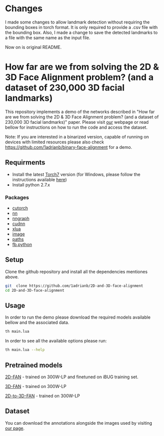 # Changes

I made some changes to allow landmark detection without requiring the bounding boxes in torch format. It is only required to provide a .csv file with the bounding box. Also, I made a change to save the detected landmarks to a file with the same name as the input file.

Now on is original README.

# How far are we from solving the 2D \& 3D Face Alignment problem? (and a dataset of 230,000 3D facial landmarks)

This repository implements a demo of the networks described in "How far are we from solving the 2D \& 3D Face Alignment problem? (and a dataset of 230,000 3D facial landmarks)" paper. Please visit [our](https://www.adrianbulat.com) webpage or read bellow for instructions on how to run the code and access the dataset.

Note: If you are interested in a binarized version, capable of running on devices with limited resources please also check https://github.com/1adrianb/binary-face-alignment for a demo.

## Requirments
- Install the latest [Torch7](http://torch.ch/docs/getting-started.html) version (for Windows, please follow the instructions available [here](https://github.com/torch/distro/blob/master/win-files/README.md))
- Install python 2.7.x

### Packages
- [cutorch](https://github.com/torch/cutorch)
- [nn](https://github.com/torch/nn)
- [nngraph](https://github.com/torch/nngraph)
- [cudnn](https://github.com/soumith/cudnn.torch)
- [xlua](https://github.com/torch/xlua)
- [image](https://github.com/torch/image)
- [paths](https://github.com/torch/paths)
- [fb.python](https://github.com/facebook/fblualib/blob/master/fblualib/python/README.md)

## Setup
Clone the github repository and install all the dependencies mentiones above.
```bash
git  clone https://github.com/1adrianb/2D-and-3D-face-alignment
cd 2D-and-3D-face-alignment
```

## Usage

In order to run the demo please download the required models available bellow and the associated data.

```bash
th main.lua
```
In order to see all the available options please run:

```bash
th main.lua --help
```

## Pretrained models

[2D-FAN](https://www.adrianbulat.com/downloads/FaceAlignment/2D-FAN-300W.t7) - trained on 300W-LP and finetuned on iBUG training set.

[3D-FAN](https://www.adrianbulat.com/downloads/FaceAlignment/3D-FAN.t7) - trained on 300W-LP

[2D-to-3D-FAN](https://www.adrianbulat.com/downloads/FaceAlignment/2D-to-3D-FAN.tar.gz) - trained on 300W-LP

## Dataset

You can download the annotations alongside the images used by visiting [our page](https://www.adrianbulat.com/face-alignment).






